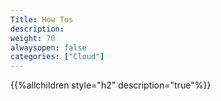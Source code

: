 ```yaml
---
Title: How Tos
description:
weight: 70
alwaysopen: false
categories: ["Cloud"]
---
```

{{%allchildren style="h2" description="true"%}}
